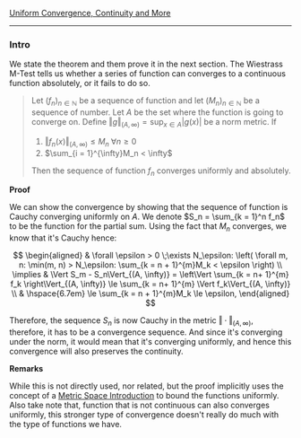 [Uniform Convergence, Continuity and More](Uniform%20Convergence,%20Continuity%20and%20More.md)

---
### **Intro**

We state the theorem and them prove it in the next section. The Wiestrass M-Test tells us whether a series of function can converges to a continuous function absolutely, or it fails to do so. 

> Let $(f_n)_{n\in \mathbb N}$ be a sequence of function and let $(M_n)_{n\in \mathbb N}$ be a sequence of number. Let $A$ be the set where the function is going to converge on. Define $\Vert g\Vert_{(A, \infty)} = \sup_{x\in A}|g(x)|$ be a norm metric. If 
>
> 1. $\Vert f_n(x)\Vert_{(A, \infty)}\le M_n\; \forall n \ge 0$
> 2. $\sum_{i = 1}^{\infty}M_n < \infty$
> 
> Then the sequence of function $f_n$ converges uniformly and absolutely. 

**Proof**

We can show the convergence by showing that the sequence of function is Cauchy converging uniformly on $A$. We denote $S_n = \sum_{k = 1}^n f_n$ to be the function for the partial sum. Using the fact that $M_n$ converges, we know that it's Cauchy hence: 

$$
\begin{aligned}
    & \forall \epsilon > 0 \;\exists N_\epsilon: 
    \left(
        \forall m, n: \min(m, n) > N_\epsilon: \sum_{k = n + 1}^{m}M_k < \epsilon
    \right)
    \\
    \implies &
    \Vert S_m - S_n\Vert_{(A, \infty)} = 
    \left\Vert
        \sum_{k = n+ 1}^{m} f_k
    \right\Vert_{(A, \infty)} 
    \le 
    \sum_{k = n+ 1}^{m} \Vert f_k\Vert_{(A, \infty)}
    \\
    & \hspace{6.7em}
    \le 
    \sum_{k = n + 1}^{m}M_k \le \epsilon, 
\end{aligned}
$$

Therefore, the sequence $S_n$ is now Cauchy in the metric $\Vert \cdot\Vert_{(A, \infty)}$, therefore, it has to be a convergence sequence. And since it's converging under the norm, it would mean that it's converging uniformly, and hence this convergence will also preserves the continuity. 


**Remarks**

While this is not directly used, nor related, but the proof implicitly uses the concept of a [Metric Space Introduction](../../MATH%20601%20Functional%20Analysis/Functional%20Spaces/Metric%20Space%20Introduction.md) to bound the functions uniformly. Also take note that, function that is not continuous can also converges uniformly, this stronger type of convergence doesn't really do much with the type of functions we have. 